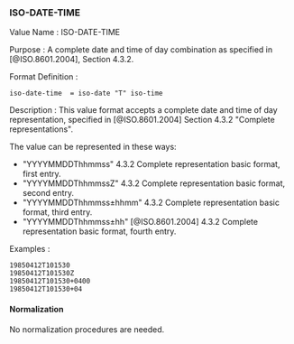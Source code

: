 ### ISO-DATE-TIME

<!-- This is "TIMESTAMP" of 6350 -->

Value Name
: ISO-DATE-TIME

Purpose
: A complete date and time of day combination as specified in
   [@ISO.8601.2004], Section 4.3.2.

Format Definition
:

``` abnf
iso-date-time  = iso-date "T" iso-time
```

Description
:
  This value format accepts a complete date and time of day representation, specified in [@ISO.8601.2004] Section 4.3.2 "Complete representations".

  The value can be represented in these ways:

  * "YYYYMMDDThhmmss" 4.3.2 Complete representation basic format, first entry.
  * "YYYYMMDDThhmmssZ" 4.3.2 Complete representation basic format, second entry.
  * "YYYYMMDDThhmmss±hhmm" 4.3.2 Complete representation basic format, third entry.
  * "YYYYMMDDThhmmss±hh" [@ISO.8601.2004] 4.3.2 Complete representation basic format, fourth entry.

Examples
:

    19850412T101530
    19850412T101530Z
    19850412T101530+0400
    19850412T101530+04


#### Normalization

No normalization procedures are needed.
